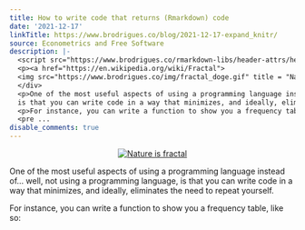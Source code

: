 ```yaml
---
title: How to write code that returns (Rmarkdown) code
date: '2021-12-17'
linkTitle: https://www.brodrigues.co/blog/2021-12-17-expand_knitr/
source: Econometrics and Free Software
description: |-
  <script src="https://www.brodrigues.co/rmarkdown-libs/header-attrs/header-attrs.js"></script> <div style="text-align:center;">
  <p><a href="https://en.wikipedia.org/wiki/Fractal">
  <img src="https://www.brodrigues.co/img/fractal_doge.gif" title = "Nature is fractal"></a></p>
  </div>
  <p>One of the most useful aspects of using a programming language instead of… well, not using a programming language,
  is that you can write code in a way that minimizes, and ideally, eliminates the need to repeat yourself.</p>
  <p>For instance, you can write a function to show you a frequency table, like so:</p>
  <pre ...
disable_comments: true
---
```

<script src="https://www.brodrigues.co/rmarkdown-libs/header-attrs/header-attrs.js"></script> <div style="text-align:center;">
<p><a href="https://en.wikipedia.org/wiki/Fractal">
<img src="https://www.brodrigues.co/img/fractal_doge.gif" title = "Nature is fractal"></a></p>
</div>
<p>One of the most useful aspects of using a programming language instead of… well, not using a programming language,
is that you can write code in a way that minimizes, and ideally, eliminates the need to repeat yourself.</p>
<p>For instance, you can write a function to show you a frequency table, like so:</p>
<pre ...